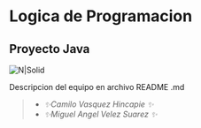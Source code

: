 # Logica de Programacion
## Proyecto Java 

![N|Solid](https://i.blogs.es/53044d/java/1366_521.jpg)

Descripcion del equipo en archivo README .md

>- _✨Camilo Vasquez Hincapie ✨_
>- _✨Miguel Angel Velez Suarez ✨_

